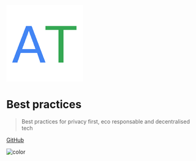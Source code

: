 ![logo](_media/logo-200x200.png)

# Best practices

> Best practices for privacy first, eco responsable and decentralised tech


[GitHub](https://github.com/altertek/docs.altertek.org)

<!-- background color -->

![color](#b8cbe7)
